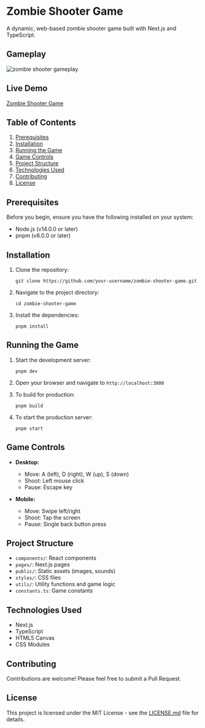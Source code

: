 # Zombie Shooter Game

A dynamic, web-based zombie shooter game built with Next.js and TypeScript.

## Gameplay

![zombie shooter gameplay](gameplay.gif)

## Live Demo

[Zombie Shooter Game](https://zombie-shooter-game.vercel.app/)

## Table of Contents

1. [Prerequisites](#prerequisites)
2. [Installation](#installation)
3. [Running the Game](#running-the-game)
4. [Game Controls](#game-controls)
5. [Project Structure](#project-structure)
6. [Technologies Used](#technologies-used)
7. [Contributing](#contributing)
8. [License](#license)

## Prerequisites

Before you begin, ensure you have the following installed on your system:

- Node.js (v14.0.0 or later)
- pnpm (v6.0.0 or later)

## Installation

1. Clone the repository:

   ```
   git clone https://github.com/your-username/zombie-shooter-game.git
   ```

2. Navigate to the project directory:

   ```
   cd zombie-shooter-game
   ```

3. Install the dependencies:
   ```
   pnpm install
   ```

## Running the Game

1. Start the development server:

   ```
   pnpm dev
   ```

2. Open your browser and navigate to `http://localhost:3000`

3. To build for production:

   ```
   pnpm build
   ```

4. To start the production server:
   ```
   pnpm start
   ```

## Game Controls

- **Desktop:**

  - Move: A (left), D (right), W (up), S (down)
  - Shoot: Left mouse click
  - Pause: Escape key

- **Mobile:**
  - Move: Swipe left/right
  - Shoot: Tap the screen
  - Pause: Single back button press

## Project Structure

- `components/`: React components
- `pages/`: Next.js pages
- `public/`: Static assets (images, sounds)
- `styles/`: CSS files
- `utils/`: Utility functions and game logic
- `constants.ts`: Game constants

## Technologies Used

- Next.js
- TypeScript
- HTML5 Canvas
- CSS Modules

## Contributing

Contributions are welcome! Please feel free to submit a Pull Request.

## License

This project is licensed under the MIT License - see the [LICENSE.md](LICENSE.md) file for details.
